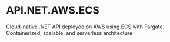 # API.NET.AWS.ECS
Cloud-native .NET API deployed on AWS using ECS with Fargate. Containerized, scalable, and serverless architecture
